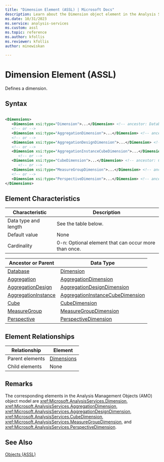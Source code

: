 ```yaml
---
title: "Dimension Element (ASSL) | Microsoft Docs"
description: Learn about the Dimension object element in the Analysis Services Scripting Language (ASSL) schema.
ms.date: 10/31/2023
ms.service: analysis-services
ms.custom: assl
ms.topic: reference
ms.author: kfollis
ms.reviewer: kfollis
author: minewiskan

---
```

# Dimension Element (ASSL)

  Defines a dimension.  
  
## Syntax  
  
```xml  
  
<Dimensions>  
   <Dimension xsi:type="Dimension">...</Dimension> <!-- ancestor: Database -->  
   <!-- or -->  
   <Dimension xsi:type="AggregationDimension">...</Dimension> <!-- ancestor: Aggregation -->  
   <!-- or -->  
   <Dimension xsi:type="AggregationDesignDimension">...</Dimension> <!-- ancestor: AggregationDesign -->  
   <!-- or -->  
   <Dimension xsi:type="AggregationInstanceCubeDimension">...</Dimension> <!-- ancestor: AggregationInstance -->  
      <!-- or -->  
   <Dimension xsi:type="CubeDimension">...</Dimension> <!-- ancestor: Cube -->  
      <!-- or -->  
   <Dimension xsi:type="MeasureGroupDimension">...</Dimension> <!-- ancestor: MeasureGroup -->  
   <!-- or -->  
   <Dimension xsi:type="PerspectiveDimension">...</Dimension> <!-- ancestor: Perspective -->  
</Dimensions>  
```  
  
## Element Characteristics  
  
|Characteristic|Description|  
|--------------------|-----------------|  
|Data type and length|See the table below.|  
|Default value|None|  
|Cardinality|0-n: Optional element that can occur more than once.|  
  
|Ancestor or Parent|Data Type|  
|------------------------|---------------|  
|[Database](../objects/database-element-assl.md)|[Dimension](../data-type/dimension-data-type-assl.md)|  
|[Aggregation](../objects/aggregation-element-assl.md)|[AggregationDimension](../data-type/aggregationdimension-data-type-assl.md)|  
|[AggregationDesign](../objects/aggregationdesign-element-assl.md)|[AggregationDesignDimension](../data-type/aggregationdesigndimension-data-type-assl.md)|  
|[AggregationInstance](../objects/aggregationinstance-element-assl.md)|[AggregationInstanceCubeDimension](../data-type/aggregationinstancecubedimension-data-type-assl.md)|  
|[Cube](../objects/cube-element-assl.md)|[CubeDimension](../data-type/cubedimension-data-type-assl.md)|  
|[MeasureGroup](../objects/measuregroup-element-assl.md)|[MeasureGroupDimension](../data-type/measuregroupdimension-data-type-assl.md)|  
|[Perspective](../objects/perspective-element-assl.md)|[PerspectiveDimension](../data-type/perspectivedimension-data-type-assl.md)|  
  
## Element Relationships  
  
|Relationship|Element|  
|------------------|-------------|  
|Parent elements|[Dimensions](../collections/dimensions-element-assl.md)|  
|Child elements|None|  
  
## Remarks  
 The corresponding elements in the Analysis Management Objects (AMO) object model are <xref:Microsoft.AnalysisServices.Dimension>, <xref:Microsoft.AnalysisServices.AggregationDimension>, <xref:Microsoft.AnalysisServices.AggregationDesignDimension>, <xref:Microsoft.AnalysisServices.CubeDimension>, <xref:Microsoft.AnalysisServices.MeasureGroupDimension>, and <xref:Microsoft.AnalysisServices.PerspectiveDimension>.  
  
## See Also  
 [Objects &#40;ASSL&#41;](../objects/objects-assl.md)  
  
  
